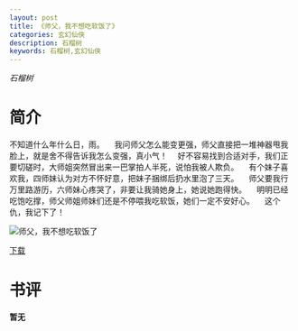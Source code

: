 ```yaml
---
layout: post
title: 《师父，我不想吃软饭了》
categories: 玄幻仙侠
description: 石榴树
keywords: 石榴树,玄幻仙侠
---
```

*石榴树*
# 简介
不知道什么年什么日，雨。 　我问师父怎么能变更强，师父直接把一堆神器甩我脸上，就是舍不得告诉我怎么变强，真小气！ 　好不容易找到合适对手，我们正要切磋时，大师姐突然冒出来一巴掌拍人半死，说怕我被人欺负。 　有个妹子喜欢我，四师妹认为对方不怀好意，把妹子捆绑后扔水里泡了三天。 　师父要我行万里路游历，六师妹心疼哭了，非要让我骑她身上，她说她跑得快。 　明明已经吃饱吃撑，师父师姐师妹们还是不停喂我吃软饭，她们一定不安好心。 　这个仇，我记下了！

![师父，我不想吃软饭了](https://cdn.jsdelivr.net/gh/YYbooks0/yybooks0img@master/bookscover2/师父，我不想吃软饭了.1ughst2nkt40.jpg)

[下载](https://link.jscdn.cn/1drv/aHR0cHM6Ly8xZHJ2Lm1zL3QvcyFBaGU2R2dNWmVFb2poeXpxLXV3b2FpT3hkWXBmP2U9bTk2T3lF.txt)

# 书评
**暂无**